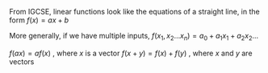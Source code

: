 

From IGCSE, linear functions look like the equations of a straight line, in the form $f(x) = ax +b$

More generally, if we have multiple inputs, $f(x_1, x_2 \dots x_n) = a_0 + a_1x_1+a_2x_2 \dots$

$f(ax) = af(x)$ , where $x$ is a vector
$f(x+y) = f(x) + f(y)$ , where $x$ and $y$ are vectors

